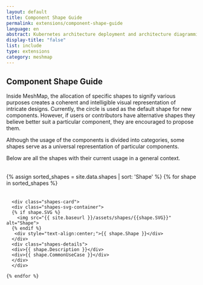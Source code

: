 ```yaml
---
layout: default
title: Component Shape Guide
permalink: extensions/component-shape-guide
language: en
abstract: Kubernetes architecture deployment and architecture diagramming tool for cloud native applications - MeshMap.
display-title: "false"
list: include
type: extensions
category: meshmap
---
```


## Component Shape Guide

Inside MeshMap, the allocation of specific shapes to signify various purposes creates a coherent and intelligible visual representation of intricate designs.
Currently, the circle is used as the default shape for new components. However, if users or contributors have alternative shapes they believe better suit a particular component, they are encouraged to propose them.

Although the usage of the components is divided into categories, some shapes serve as a universal representation of particular components.

Below are all the shapes with their current usage in a general context.


<style>

  .shapes-container {
    display: flex;
    flex-wrap: wrap;
    gap: 20px;
    justify-content: space-between;
    margin-top: 2rem;

  }
  .shapes-card {
	 display: flex;
   flex-direction: column;
	 max-width: 20rem;
	 max-height: 30rem;
	 gap: 1rem;
}
  .shapes-svg-container {
	 height: auto;
	 display: flex;
	 flex-direction: column;
	 align-items: center;
	 gap: 0.455rem;
   flex-basis: 30%;
}
  .shapes-svg-container img {
   width: 50%;
   height: auto;
}
  .shapes-details {
	 display: flex;
	 flex-direction: column;
	 flex-basis: 77%;
	 gap: 10px;
   text-align: center;
}
  @media (max-width: 767px) {
    .shapes-container {
      flex-direction: column;
    }
    .shapes-svg-container {
      gap: 0.3rem;
    }
    .shapes-svg-container img {
      width: 40%;
    }
    .shapes-card{
      max-width: 30rem;
      flex-direction: column;
    }
   }
</style>


<div class="shapes-container">
{% assign sorted_shapes = site.data.shapes | sort: 'Shape' %}
    {% for shape in sorted_shapes %}

      <div class="shapes-card">
      <div class="shapes-svg-container">
      {% if shape.SVG %}
        <img src="{{ site.baseurl }}/assets/shapes/{{shape.SVG}}" alt="Shape">
      {% endif %}
       <div style="text-align:center;">{{ shape.Shape }}</div>
      </div>
      <div class="shapes-details">
      <div>{{ shape.Description }}</div>
      <div>{{ shape.CommonUseCase }}</div>
      </div>
      </div>

    {% endfor %}
 </div>
